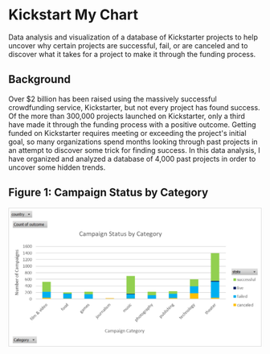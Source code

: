 # Kickstart My Chart

Data analysis and visualization of a database of Kickstarter projects to help uncover why certain projects are successful, fail, or are canceled and to discover what it takes for a project to make it through the funding process.

## Background

Over $2 billion has been raised using the massively successful crowdfunding service, Kickstarter, but not every project has found success. Of the more than 300,000 projects launched on Kickstarter, only a third have made it through the funding process with a positive outcome.
Getting funded on Kickstarter requires meeting or exceeding the project's initial goal, so many organizations spend months looking through past projects in an attempt to discover some trick for finding success. In this data analysis, I have organized and analyzed a database of 4,000 past projects in order to uncover some hidden trends.

## Figure 1: Campaign Status by Category

![Image of graph that shows campaign status by category](./images/campaign_status_by_category.png)
